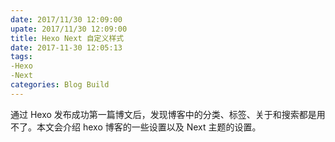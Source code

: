 ```yaml
---
date: 2017/11/30 12:09:00
upate: 2017/11/30 12:09:00
title: Hexo Next 自定义样式
date: 2017-11-30 12:05:13
tags: 
-Hexo 
-Next
categories: Blog Build
---
```


通过 Hexo 发布成功第一篇博文后，发现博客中的分类、标签、关于和搜索都是用不了。本文会介绍 hexo 博客的一些设置以及 Next 主题的设置。



